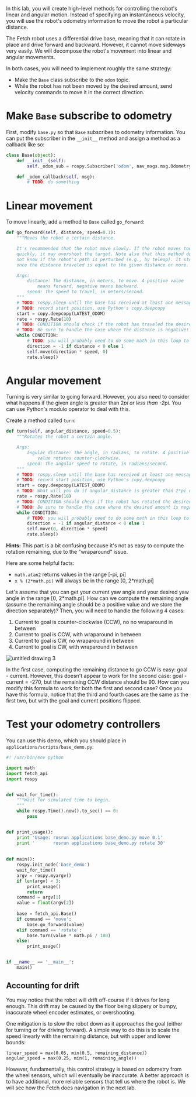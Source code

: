 In this lab, you will create high-level methods for controlling the robot's linear and angular motion.
Instead of specifying an instantaneous velocity, you will use the robot's odometry information to move the robot a particular distance.

The Fetch robot uses a differential drive base, meaning that it can rotate in place and drive forward and backward.
However, it cannot move sideways very easily.
We will decompose the robot's movement into linear and angular movements.

In both cases, you will need to implement roughly the same strategy:
- Make the `Base` class subscribe to the `odom` topic.
- While the robot has not been moved by the desired amount, send velocity commands to move it in the correct direction.

# Make `Base` subscribe to odometry
First, modify `base.py` so that `Base` subscribes to odometry information.
You can put the subscriber in the `__init__` method and assign a method as a callback like so:
```py
class Base(object):
    def __init__(self):
        self._odom_sub = rospy.Subscriber('odom', nav_msgs.msg.Odometry, callback=self._odom_callback)

    def _odom_callback(self, msg):
        # TODO: do something
```

# Linear movement
To move linearly, add a method to `Base` called `go_forward`:
```py
def go_forward(self, distance, speed=0.1):
    """Moves the robot a certain distance.

    It's recommended that the robot move slowly. If the robot moves too
    quickly, it may overshoot the target. Note also that this method does
    not know if the robot's path is perturbed (e.g., by teleop). It stops
    once the distance traveled is equal to the given distance or more.

    Args:
        distance: The distance, in meters, to move. A positive value
            means forward, negative means backward.
        speed: The speed to travel, in meters/second.
    """
    # TODO: rospy.sleep until the base has received at least one message on /odom
    # TODO: record start position, use Python's copy.deepcopy
    start = copy.deepcopy(LATEST_ODOM)
    rate = rospy.Rate(10)
    # TODO: CONDITION should check if the robot has traveled the desired distance
    # TODO: Be sure to handle the case where the distance is negative!
    while CONDITION:
        # TODO: you will probably need to do some math in this loop to check the CONDITION
        direction = -1 if distance < 0 else 1
        self.move(direction * speed, 0)
        rate.sleep()
```

# Angular movement
Turning is very similar to going forward.
However, you also need to consider what happens if the given angle is greater than 2*pi or less than -2*pi.
You can use Python's modulo operator to deal with this.

Create a method called `turn`:
```py
def turn(self, angular_distance, speed=0.5):
    """Rotates the robot a certain angle.

    Args:
        angular_distance: The angle, in radians, to rotate. A positive
            value rotates counter-clockwise.
        speed: The angular speed to rotate, in radians/second.
    """
    # TODO: rospy.sleep until the base has received at least one message on /odom
    # TODO: record start position, use Python's copy.deepcopy
    start = copy.deepcopy(LATEST_ODOM)
    # TODO: What will you do if angular_distance is greater than 2*pi or less than -2*pi?
    rate = rospy.Rate(10)
    # TODO: CONDITION should check if the robot has rotated the desired amount
    # TODO: Be sure to handle the case where the desired amount is negative!
    while CONDITION:
        # TODO: you will probably need to do some math in this loop to check the CONDITION
        direction = -1 if angular_distance < 0 else 1
        self.move(0, direction * speed)
        rate.sleep()
```

**Hints:**
This part is a bit confusing because it's not as easy to compute the rotation remaining, due to the "wraparound" issue.

Here are some helpful facts:
- `math.atan2` returns values in the range [-pi, pi]
- `x % (2*math.pi)` will always be in the range [0, 2*math.pi]

Let's assume that you can get your current yaw angle and your desired yaw angle in the range [0, 2*math.pi].
How can we compute the remaining angle (assume the remaining angle should be a positive value and we store the direction separately)?
Then, you will need to handle the following 4 cases:
1. Current to goal is counter-clockwise (CCW), no no wraparound in between
1. Current to goal is CCW, with wraparound in between
1. Current to goal is CW, no wraparound in between
1. Current to goal is CW, with wraparound in between

![untitled drawing 3](https://cloud.githubusercontent.com/assets/1175286/25262716/d5c6c4f4-260e-11e7-85b4-6ef781f92892.png)

In the first case, computing the remaining distance to go CCW is easy: goal - current.
However, this doesn't appear to work for the second case: goal - current = -270, but the remaining CCW distance should be 90.
How can you modify this formula to work for both the first and second case?
Once you have this formula, notice that the third and fourth cases are the same as the first two, but with the goal and current positions flipped.

# Test your odometry controllers
You can use this demo, which you should place in `applications/scripts/base_demo.py`:

```py
#! /usr/bin/env python

import math
import fetch_api
import rospy


def wait_for_time():                                                                          
    """Wait for simulated time to begin.
    """                                                                                       
    while rospy.Time().now().to_sec() == 0:                                                   
        pass


def print_usage():                                                                            
    print 'Usage: rosrun applications base_demo.py move 0.1'                                  
    print '       rosrun applications base_demo.py rotate 30'                                 
        
        
def main():
    rospy.init_node('base_demo')
    wait_for_time()
    argv = rospy.myargv()
    if len(argv) < 3:
        print_usage() 
        return
    command = argv[1]
    value = float(argv[2])                                                                    
    
    base = fetch_api.Base()
    if command == 'move':                                                                     
        base.go_forward(value)
    elif command == 'rotate':                                                                 
        base.turn(value * math.pi / 180)                                                      
    else:
        print_usage()


if __name__ == '__main__':
    main()
```

## Accounting for drift
You may notice that the robot will drift off-course if it drives for long enough.
This drift may be caused by the floor being slippery or bumpy, inaccurate wheel encoder estimates, or overshooting.

One mitigation is to slow the robot down as it approaches the goal (either for turning or for driving forward).
A simple way to do this is to scale the speed linearly with the remaining distance, but with upper and lower bounds:
```
linear_speed = max(0.05, min(0.5, remaining_distance))
angular_speed = max(0.25, min(1, remaining_angle))
```

However, fundamentally, this control strategy is based on odometry from the wheel sensors, which will eventually be inaccurate.
A better approach is to have additional, more reliable sensors that tell us where the robot is.
We will see how the Fetch does navigation in the next lab.